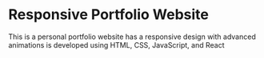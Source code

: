 # Responsive Portfolio Website
This is a personal portfolio website has a responsive design with advanced animations is developed using HTML, CSS, JavaScript, and React
